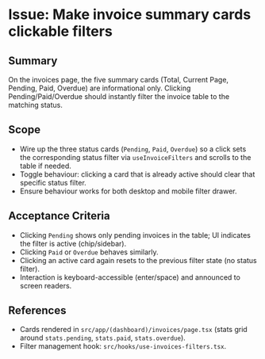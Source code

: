 # Issue: Make invoice summary cards clickable filters

## Summary
On the invoices page, the five summary cards (Total, Current Page, Pending, Paid, Overdue) are informational only. Clicking Pending/Paid/Overdue should instantly filter the invoice table to the matching status.

## Scope
- Wire up the three status cards (`Pending`, `Paid`, `Overdue`) so a click sets the corresponding status filter via `useInvoiceFilters` and scrolls to the table if needed.
- Toggle behaviour: clicking a card that is already active should clear that specific status filter.
- Ensure behaviour works for both desktop and mobile filter drawer.

## Acceptance Criteria
- Clicking `Pending` shows only pending invoices in the table; UI indicates the filter is active (chip/sidebar).
- Clicking `Paid` or `Overdue` behaves similarly.
- Clicking an active card again resets to the previous filter state (no status filter).
- Interaction is keyboard-accessible (enter/space) and announced to screen readers.

## References
- Cards rendered in `src/app/(dashboard)/invoices/page.tsx` (stats grid around `stats.pending`, `stats.paid`, `stats.overdue`).
- Filter management hook: `src/hooks/use-invoices-filters.tsx`.

